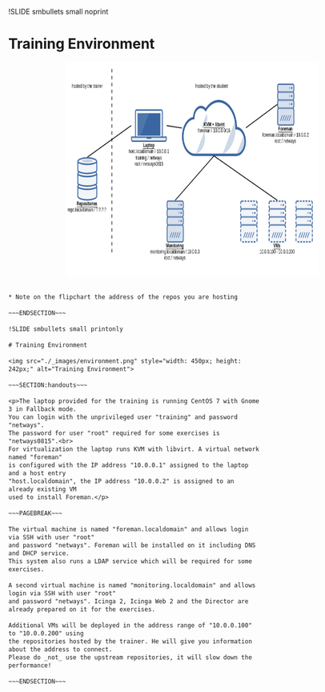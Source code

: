 !SLIDE smbullets small noprint

# Training Environment

<div style="text-align: center"><img src="./_images/environment.png" style="float: center; margin-left: 115px; width: 794px; height: 428px;" alt="Training Environment"></div>

~~~SECTION:notes~~~

* Note on the flipchart the address of the repos you are hosting

~~~ENDSECTION~~~

!SLIDE smbullets small printonly

# Training Environment

<img src="./_images/environment.png" style="width: 450px; height: 242px;" alt="Training Environment">

~~~SECTION:handouts~~~

<p>The laptop provided for the training is running CentOS 7 with Gnome 3 in Fallback mode.
You can login with the unprivileged user "training" and password "netways". 
The password for user "root" required for some exercises is "netways0815".<br>
For virtualization the laptop runs KVM with libvirt. A virtual network named "foreman"
is configured with the IP address "10.0.0.1" assigned to the laptop and a host entry 
"host.localdomain", the IP address "10.0.0.2" is assigned to an already existing VM
used to install Foreman.</p>

~~~PAGEBREAK~~~

The virtual machine is named "foreman.localdomain" and allows login via SSH with user "root"
and password "netways". Foreman will be installed on it including DNS and DHCP service. 
This system also runs a LDAP service which will be required for some exercises.

A second virtual machine is named "monitoring.localdomain" and allows login via SSH with user "root"
and password "netways". Icinga 2, Icinga Web 2 and the Director are already prepared on it for the exercises.

Additional VMs will be deployed in the address range of "10.0.0.100" to "10.0.0.200" using
the repositories hosted by the trainer. He will give you information about the address to connect.
Please do _not_ use the upstream repositories, it will slow down the performance!

~~~ENDSECTION~~~
